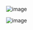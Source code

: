 


![image](https://github.com/user-attachments/assets/16b6f348-45b8-46d7-ac09-1024f5b439d2)

![image](https://github.com/user-attachments/assets/4d48e40b-c9f2-4861-8af1-835568f8d935)



